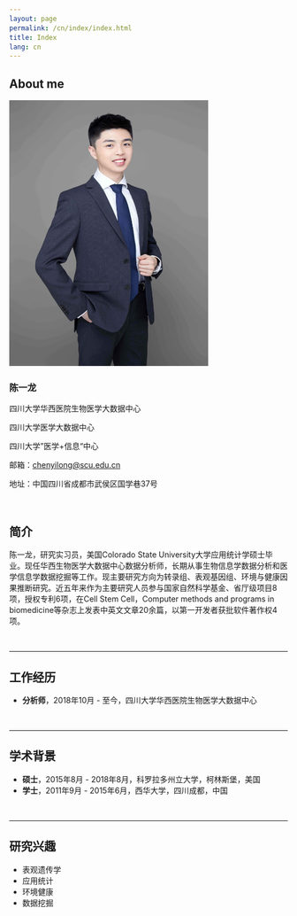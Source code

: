 ```yaml
---
layout: page
permalink: /cn/index/index.html
title: Index
lang: cn
---
```


## About me

<img src="/images/chenyilong.jpg" class="floatpic" width="360" height="480">

### **陈一龙**

四川大学华西医院生物医学大数据中心<br>

四川大学医学大数据中心<br>

四川大学”医学+信息“中心<br>

邮箱：chenyilong@scu.edu.cn<br>

地址：中国四川省成都市武侯区国学巷37号

<br>

## 简介

陈一龙，研究实习员，美国Colorado State University大学应用统计学硕士毕业。现任华西生物医学大数据中心数据分析师，长期从事生物信息学数据分析和医学信息学数据挖掘等工作。现主要研究方向为转录组、表观基因组、环境与健康因果推断研究。近五年来作为主要研究人员参与国家自然科学基金、省厅级项目8项，授权专利6项，在Cell Stem Cell，Computer methods and programs in biomedicine等杂志上发表中英文文章20余篇，以第一开发者获批软件著作权4项。

<br>

---

## 工作经历

- **分析师**，2018年10月 - 至今，四川大学华西医院生物医学大数据中心
<br>

---

## 学术背景

- **硕士**，2015年8月 - 2018年8月，科罗拉多州立大学，柯林斯堡，美国
- **学士**，2011年9月 - 2015年6月，西华大学，四川成都，中国
<br>

---

## 研究兴趣

- 表观遗传学
- 应用统计
- 环境健康
- 数据挖掘

<br>
